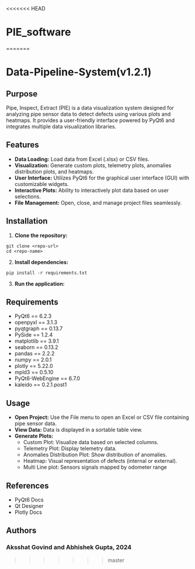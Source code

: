 <<<<<<< HEAD
# PIE_software
=======
# Data-Pipeline-System(v1.2.1)

## Purpose

Pipe, Inspect, Extract (PIE) is a data visualization system designed for analyzing pipe sensor data to detect defects using various plots and heatmaps. It provides a user-friendly interface powered by PyQt6 and integrates multiple data visualization libraries.


## Features

- **Data Loading:** Load data from Excel (.xlsx) or CSV files.
- **Visualization:** Generate custom plots, telemetry plots, anomalies distribution plots, and heatmaps.
- **User Interface:** Utilizes PyQt6 for the graphical user interface (GUI) with customizable widgets.
- **Interactive Plots:** Ability to interactively plot data based on user selections.
- **File Management:** Open, close, and manage project files seamlessly.


## Installation

1. **Clone the repository:**
```
git clone <repo-url>
cd <repo-name>
```

2. **Install dependencies:**
```
pip install -r requirements.txt
```

3. **Run the application:**

## Requirements

- PyQt6 == 6.2.3
- openpyxl == 3.1.3
- pyqtgraph == 0.13.7
- PySide == 1.2.4
- matplotlib == 3.9.1
- seaborn == 0.13.2
- pandas == 2.2.2
- numpy == 2.0.1
- plotly == 5.22.0
- mpld3 == 0.5.10
- PyQt6-WebEngine == 6.7.0
- kaleido == 0.2.1.post1

## Usage

- **Open Project:** Use the File menu to open an Excel or CSV file containing pipe sensor data.
- **View Data:** Data is displayed in a sortable table view.
- **Generate Plots:**
    - Custom Plot: Visualize data based on selected columns.
    - Telemetry Plot: Display telemetry data.
    - Anomalies Distribution Plot: Show distribution of anomalies.
    - Heatmap: Visual representation of defects (internal or external).
    - Multi Line plot: Sensors signals mapped by odometer range

## References

* PyQt6 Docs
* Qt Designer
* Plotly Docs

## Authors

### Aksshat Govind and Abhishek Gupta, 2024
>>>>>>> master
